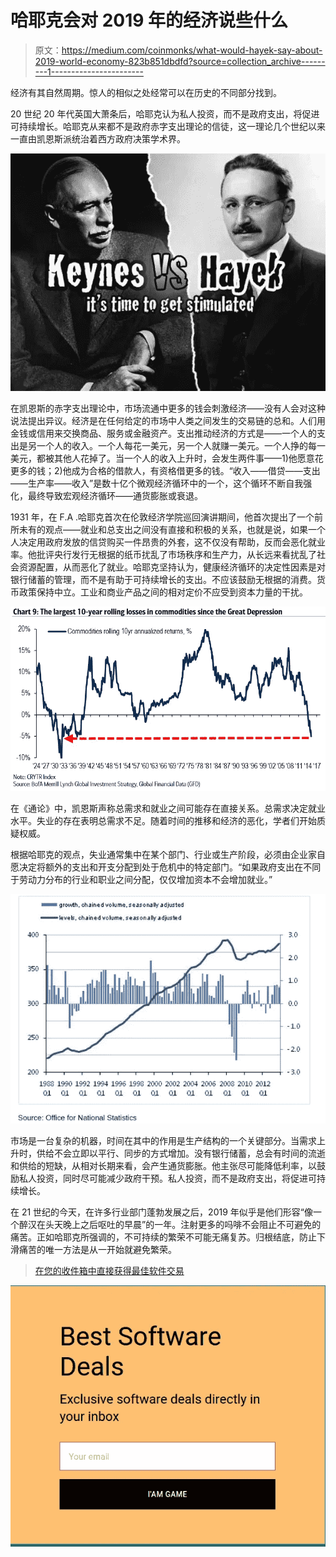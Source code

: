 # 哈耶克会对 2019 年的经济说些什么

> 原文：<https://medium.com/coinmonks/what-would-hayek-say-about-2019-world-economy-823b851dbdfd?source=collection_archive---------1----------------------->

经济有其自然周期。惊人的相似之处经常可以在历史的不同部分找到。

20 世纪 20 年代英国大萧条后，哈耶克认为私人投资，而不是政府支出，将促进可持续增长。哈耶克从来都不是政府赤字支出理论的信徒，这一理论几个世纪以来一直由凯恩斯派统治着西方政府决策学术界。

![](img/4ffce24947adc53425e03055d44603aa.png)

在凯恩斯的赤字支出理论中，市场流通中更多的钱会刺激经济——没有人会对这种说法提出异议。经济是在任何给定的市场中人类之间发生的交易链的总和。人们用金钱或信用来交换商品、服务或金融资产。支出推动经济的方式是——一个人的支出是另一个人的收入。一个人每花一美元，另一个人就赚一美元。一个人挣的每一美元，都被其他人花掉了。当一个人的收入上升时，会发生两件事——1)他愿意花更多的钱；2)他成为合格的借款人，有资格借更多的钱。“收入——借贷——支出——生产率——收入”是数十亿个微观经济循环中的一个，这个循环不断自我强化，最终导致宏观经济循环——通货膨胀或衰退。

1931 年，在 F.A .哈耶克首次在伦敦经济学院巡回演讲期间，他首次提出了一个前所未有的观点——就业和总支出之间没有直接和积极的关系，也就是说，如果一个人决定用政府发放的信贷购买一件昂贵的外套，这不仅没有帮助，反而会恶化就业率。他批评央行发行无根据的纸币扰乱了市场秩序和生产力，从长远来看扰乱了社会资源配置，从而恶化了就业。哈耶克坚持认为，健康经济循环的决定性因素是对银行储蓄的管理，而不是有助于可持续增长的支出。不应该鼓励无根据的消费。货币政策保持中立。工业和商业产品之间的相对定价不应受到资本力量的干扰。

![](img/52bd89e9b518ff130d67d6b6c5c85709.png)

在《通论》中，凯恩斯声称总需求和就业之间可能存在直接关系。总需求决定就业水平。失业的存在表明总需求不足。随着时间的推移和经济的恶化，学者们开始质疑权威。

根据哈耶克的观点，失业通常集中在某个部门、行业或生产阶段，必须由企业家自愿决定将额外的支出和开支分配到处于危机中的特定部门。“如果政府支出在不同于劳动力分布的行业和职业之间分配，仅仅增加资本不会增加就业。”

![](img/bb25556c7ba9a346bf069f39aa185c35.png)

市场是一台复杂的机器，时间在其中的作用是生产结构的一个关键部分。当需求上升时，供给不会立即以平行、同步的方式增加。没有银行储蓄，总会有时间的流逝和供给的短缺，从相对长期来看，会产生通货膨胀。他主张尽可能降低利率，以鼓励私人投资，同时尽可能减少政府干预。私人投资，而不是政府支出，将促进可持续增长。

在 21 世纪的今天，在许多行业部门蓬勃发展之后，2019 年似乎是他们形容“像一个醉汉在头天晚上之后呕吐的早晨”的一年。注射更多的吗啡不会阻止不可避免的痛苦。正如哈耶克所强调的，不可持续的繁荣不可能无痛复苏。归根结底，防止下滑痛苦的唯一方法是从一开始就避免繁荣。

> [在您的收件箱中直接获得最佳软件交易](https://coincodecap.com/?utm_source=coinmonks)

[![](img/7c0b3dfdcbfea594cc0ae7d4f9bf6fcb.png)](https://coincodecap.com/?utm_source=coinmonks)